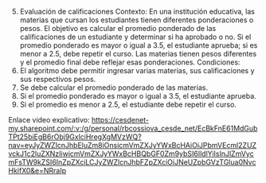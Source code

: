 5. Evaluación de calificaciones
Contexto: En una institución educativa, las materias que cursan los estudiantes
tienen diferentes ponderaciones o pesos. El objetivo es calcular el promedio
ponderado de las calificaciones de un estudiante y determinar si ha aprobado o no. Si
el promedio ponderado es mayor o igual a 3.5, el estudiante aprueba; si es menor a
2.5, debe repetir el curso. Las materias tienen pesos diferentes y el promedio final
debe reflejar esas ponderaciones.
Condiciones:
1. El algoritmo debe permitir ingresar varias materias, sus calificaciones y sus
respectivos pesos.
2. Se debe calcular el promedio ponderado de las materias.
3. Si el promedio ponderado es mayor o igual a 3.5, el estudiante aprueba.
4. Si el promedio es menor a 2.5, el estudiante debe repetir el curso.

Enlace video explicativo:
https://cesdenet-my.sharepoint.com/:v:/g/personal/rbcossiova_cesde_net/EcBkFnE61MdGubTPt25biEgB6rObj9GxlciHregXgMVzWQ?nav=eyJyZWZlcnJhbEluZm8iOnsicmVmZXJyYWxBcHAiOiJPbmVEcml2ZUZvckJ1c2luZXNzIiwicmVmZXJyYWxBcHBQbGF0Zm9ybSI6IldlYiIsInJlZmVycmFsTW9kZSI6InZpZXciLCJyZWZlcnJhbFZpZXciOiJNeUZpbGVzTGlua0NvcHkifX0&e=NRraIp
